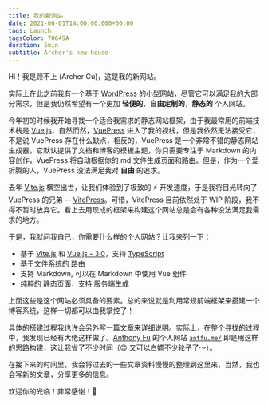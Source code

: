 ```yaml
---
title: 我的新网站
date: 2021-06-01T14:00:00.000+00:00
tags: Launch
tagsColor: 70649A
duration: 5min
subtitle: Archer's new house
---
```


Hi！我是顾不上 (Archer Gu)，这是我的新网站。

实际上在此之前我有一个基于 <uil-wordpress /> [WordPress](https://wordpress.com/) 的小型网站，尽管它可以满足我的大部分需求，但是我仍然希望有一个更加 **轻便的**，**自由定制的**，**静态的** 个人网站。

今年初的时候我开始寻找一个适合我需求的静态网站框架，由于我最常用的前端技术栈是 <vscode-icons-file-type-vue /> [Vue.js](https://v3.vuejs.org/)，自然而然，[VuePress](https://vuepress.vuejs.org/) 进入了我的视线，但是我依然无法接受它，不是说 VuePress 存在什么缺点，相反的，VuePress 是一个非常不错的静态网站生成器，它默认提供了文档和博客的模板主题，你只需要专注于 <ri-markdown-line /> Markdown 的内容创作，VuePress 将自动根据你的 md 文件生成页面和路由。但是，作为一个爱折腾的人，VuePress 没法满足我对 **自由** 的追求。

去年 <vscode-icons-file-type-vite /> [Vite.js](https://vitejs.dev/) 横空出世，让我们体验到了极致的 ⚡ 开发速度，于是我将目光转向了 VuePress 的兄弟 -- [VitePress](https://vitepress.vuejs.org/)。可惜，VitePress 目前依然处于 WIP 阶段，我不得不暂时放弃它。看上去用现成的框架来构建这个网站总是会有各种没法满足我需求的地方。

于是，我就问我自己，你需要什么样的个人网站？让我来列一下：

- 基于 <vscode-icons-file-type-vite /> [Vite.js](https://vitejs.dev/) 和 <vscode-icons-file-type-vue /> [Vue.js - 3.0](https://v3.vuejs.org/)，支持 <vscode-icons-file-type-typescript-official /> [TypeScript](https://www.typescriptlang.org/)
- 基于文件系统的 <tabler-route /> 路由
- 支持 <ri-markdown-line /> Markdown, 可以在 Markdown 中使用 Vue 组件
- 纯粹的 <bx-bxs-file-html /> 静态页面，支持 <uil-server /> 服务端生成

上面这些是这个网站必须具备的要素。总的来说就是利用常规前端框架来搭建一个博客系统，这样一切都可以由我掌控了！

具体的搭建过程我也许会另外写一篇文章来详细说明。实际上，在整个寻找的过程中，我发现已经有大佬这样做了。[Anthony Fu](https://github.com/antfu) 的个人网站 <code>[antfu.me/](https://antfu.me/)</code> 即是用这样的思路构建，这让我省了不少时间（😊 又可以白嫖不少轮子了～）。

在接下来的时间里，我会将过去的一些文章资料慢慢的整理到这里来，当然，我也会写新的文章，分享更多的信息。

欢迎你的光临！非常感谢！👋
